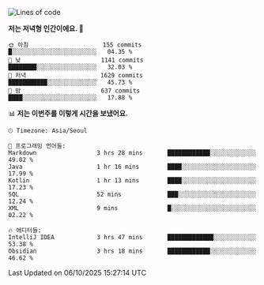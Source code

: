   <!--START_SECTION:waka-->
![Lines of code](https://img.shields.io/badge/%EC%A0%80%EB%8A%94%20%EC%97%AC%ED%83%9C%EA%B9%8C%EC%A7%80%20-1.9%20million%20%EC%A4%84%EC%9D%98%20%EC%BD%94%EB%93%9C%EB%A5%BC%20%EC%9E%91%EC%84%B1%ED%96%88%EC%96%B4%EC%9A%94.-blue)

**저는 저녁형 인간이에요. 🦉** 

```text
🌞 아침                     155 commits         █░░░░░░░░░░░░░░░░░░░░░░░░   04.35 % 
🌆 낮　                     1141 commits        ████████░░░░░░░░░░░░░░░░░   32.03 % 
🌃 저녁                     1629 commits        ███████████░░░░░░░░░░░░░░   45.73 % 
🌙 밤　                     637 commits         ████░░░░░░░░░░░░░░░░░░░░░   17.88 % 
```


📊 **저는 이번주를 이렇게 시간을 보냈어요.** 

```text
🕑︎ Timezone: Asia/Seoul

💬 프로그래밍 언어들: 
Markdown                 3 hrs 28 mins       ████████████░░░░░░░░░░░░░   49.02 % 
Java                     1 hr 16 mins        ████░░░░░░░░░░░░░░░░░░░░░   17.99 % 
Kotlin                   1 hr 13 mins        ████░░░░░░░░░░░░░░░░░░░░░   17.23 % 
SQL                      52 mins             ███░░░░░░░░░░░░░░░░░░░░░░   12.24 % 
XML                      9 mins              █░░░░░░░░░░░░░░░░░░░░░░░░   02.22 % 

🔥 에디터들: 
IntelliJ IDEA            3 hrs 47 mins       █████████████░░░░░░░░░░░░   53.38 % 
Obsidian                 3 hrs 18 mins       ████████████░░░░░░░░░░░░░   46.62 % 
```


 Last Updated on 06/10/2025 15:27:14 UTC
<!--END_SECTION:waka-->
